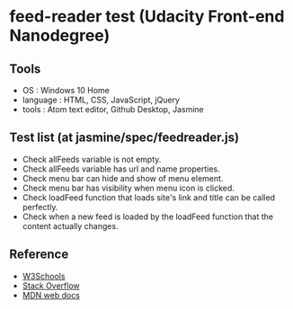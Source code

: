 # feed-reader test (Udacity Front-end Nanodegree)


## Tools
- OS : Windows 10 Home
- language : HTML, CSS, JavaScript, jQuery
- tools : Atom text editor, Github Desktop, Jasmine


## Test list (at jasmine/spec/feedreader.js)
- Check allFeeds variable is not empty.
- Check allFeeds variable has url and name properties.
- Check menu bar can hide and show of menu element.
- Check menu bar has visibility when menu icon is clicked.
- Check loadFeed function that loads site's link and title can be called perfectly.
- Check when a new feed is loaded by the loadFeed function that the content actually changes.


## Reference
- [W3Schools](https://www.w3schools.com/)
- [Stack Overflow](https://stackoverflow.com/)
- [MDN web docs](https://developer.mozilla.org/ko/)
